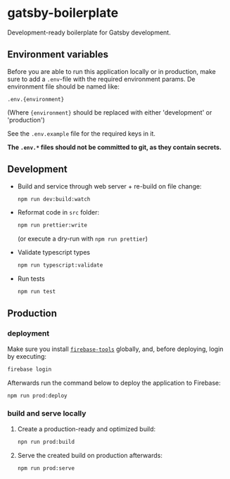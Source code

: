 # gatsby-boilerplate

Development-ready boilerplate for Gatsby development.

## Environment variables

Before you are able to run this application locally or in production, make sure to add a `.env`-file with the required environment params. De environment file should be named like:

`.env.{environment}`

(Where `{environment}` should be replaced with either 'development' or 'production')

See the `.env.example` file for the required keys in it.

**The `.env.*` files should not be committed to git, as they contain secrets.**

## Development

-   Build and service through web server + re-build on file change:

    ```bash
    npm run dev:build:watch
    ```

-   Reformat code in `src` folder:

    ```bash
    npm run prettier:write
    ```

    (or execute a dry-run with `npm run prettier`)

-   Validate typescript types

    ```bash
    npm run typescript:validate
    ```

-   Run tests

    ```bash
    npm run test
    ```

## Production

### deployment

Make sure you install [`firebase-tools`](https://www.npmjs.com/package/firebase-tools) globally, and, before deploying, login by executing:

```bash
firebase login
```

Afterwards run the command below to deploy the application to Firebase:

```bash
npm run prod:deploy
```

### build and serve locally

1. Create a production-ready and optimized build:

    ```bash
    npn run prod:build
    ```

2. Serve the created build on production afterwards:

    ```bash
    npm run prod:serve
    ```
